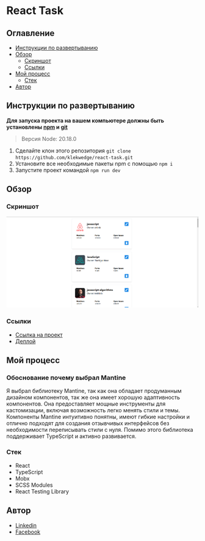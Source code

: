 # React Task

## Оглавление

- [Инструкции по развертыванию](#инструкции-по-развертыванию)
- [Обзор](#обзор)
  - [Скриншот](#скриншот)
  - [Ссылки](#ссылки)
- [Мой процесс](#мой-процесс)
  - [Стек](#стек)
- [Автор](#автор)

## Инструкции по развертыванию

**Для запуска проекта на вашем компьютере должны быть установлены [npm](https://nodejs.org/en/) и [git](https://git-scm.com/downloads)**

> Версия Node: 20.18.0

1. Сделайте клон этого репозитория ```git clone https://github.com/klekwedge/react-task.git```
2. Установите все необходимые пакеты npm с помощью ```npm i```
3. Запустите проект командой ```npm run dev```

## Обзор

### Скриншот

![Главный экран](./preview/screenshot.png)

### Ссылки

- [Ссылка на проект](https://github.com/klekwedge/react-task)
- [Деплой](https://klekwedge-react-task.vercel.app/)

## Мой процесс

### Обоснование почему выбрал Mantine

Я выбрал библиотеку Mantine, так как она обладает продуманным дизайном компонентов, так же она имеет хорошую адаптивность компонентов. Она предоставляет мощные инструменты для кастомизации, включая возможность легко менять стили и темы. Компоненты Mantine интуитивно понятны, имеют гибкие настройки и отлично подходят для создания отзывчивых интерфейсов без необходимости переписывать стили с нуля. Помимо этого библиотека поддерживает TypeScript и активно развивается.

### Стек

- React
- TypeScript
- Mobx
- SCSS Modules
- React Testing Library

## Автор

- [Linkedin](https://www.linkedin.com/in/klekwedge/)
- [Facebook](https://www.facebook.com/klekwedge)
